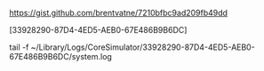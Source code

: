 
https://gist.github.com/brentvatne/7210bfbc9ad209fb49dd



[33928290-87D4-4ED5-AEB0-67E486B9B6DC]



tail -f ~/Library/Logs/CoreSimulator/33928290-87D4-4ED5-AEB0-67E486B9B6DC/system.log